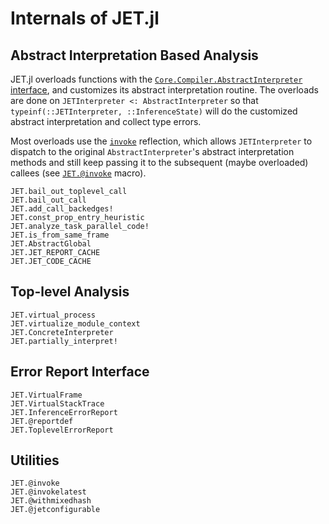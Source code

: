 # Internals of JET.jl

## Abstract Interpretation Based Analysis

JET.jl overloads functions with the [`Core.Compiler.AbstractInterpreter` interface](https://github.com/JuliaLang/julia/blob/master/base/compiler/types.jl), and customizes its abstract interpretation routine.
The overloads are done on `JETInterpreter <: AbstractInterpreter` so that `typeinf(::JETInterpreter, ::InferenceState)` will do the customized abstract interpretation and collect type errors.

Most overloads use the [`invoke`](https://docs.julialang.org/en/v1/base/base/#Core.invoke) reflection, which allows
`JETInterpreter` to dispatch to the original `AbstractInterpreter`'s abstract interpretation methods and still keep passing
it to the subsequent (maybe overloaded) callees (see [`JET.@invoke`](@ref) macro).

```@docs
JET.bail_out_toplevel_call
JET.bail_out_call
JET.add_call_backedges!
JET.const_prop_entry_heuristic
JET.analyze_task_parallel_code!
JET.is_from_same_frame
JET.AbstractGlobal
JET.JET_REPORT_CACHE
JET.JET_CODE_CACHE
```


## Top-level Analysis

```@docs
JET.virtual_process
JET.virtualize_module_context
JET.ConcreteInterpreter
JET.partially_interpret!
```


## Error Report Interface

```@docs
JET.VirtualFrame
JET.VirtualStackTrace
JET.InferenceErrorReport
JET.@reportdef
JET.ToplevelErrorReport
```


## Utilities

```@docs
JET.@invoke
JET.@invokelatest
JET.@withmixedhash
JET.@jetconfigurable
```
